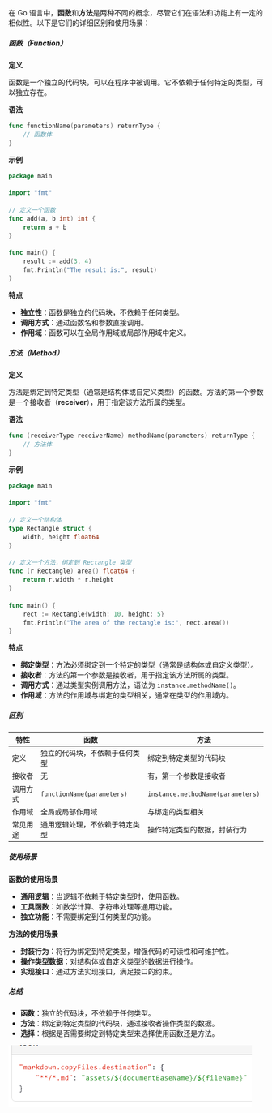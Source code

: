 
在 Go 语言中，**函数**和**方法**是两种不同的概念，尽管它们在语法和功能上有一定的相似性。以下是它们的详细区别和使用场景：

##### 函数（Function）

**定义**

函数是一个独立的代码块，可以在程序中被调用。它不依赖于任何特定的类型，可以独立存在。

**语法**

```go
func functionName(parameters) returnType {
    // 函数体
}
```

**示例**

```go
package main

import "fmt"

// 定义一个函数
func add(a, b int) int {
    return a + b
}

func main() {
    result := add(3, 4)
    fmt.Println("The result is:", result)
}
```

**特点**

- **独立性**：函数是独立的代码块，不依赖于任何类型。
- **调用方式**：通过函数名和参数直接调用。
- **作用域**：函数可以在全局作用域或局部作用域中定义。

##### 方法（Method）

**定义**

方法是绑定到特定类型（通常是结构体或自定义类型）的函数。方法的第一个参数是一个接收者（**receiver**），用于指定该方法所属的类型。

**语法**

```go
func (receiverType receiverName) methodName(parameters) returnType {
    // 方法体
}
```

**示例**

```go
package main

import "fmt"

// 定义一个结构体
type Rectangle struct {
    width, height float64
}

// 定义一个方法，绑定到 Rectangle 类型
func (r Rectangle) area() float64 {
    return r.width * r.height
}

func main() {
    rect := Rectangle{width: 10, height: 5}
    fmt.Println("The area of the rectangle is:", rect.area())
}
```

**特点**

- **绑定类型**：方法必须绑定到一个特定的类型（通常是结构体或自定义类型）。
- **接收者**：方法的第一个参数是接收者，用于指定该方法所属的类型。
- **调用方式**：通过类型实例调用方法，语法为 `instance.methodName()`。
- **作用域**：方法的作用域与绑定的类型相关，通常在类型的作用域内。

##### 区别

| 特性   | 函数                         | 方法                                |
| ---- | -------------------------- | --------------------------------- |
| 定义   | 独立的代码块，不依赖于任何类型            | 绑定到特定类型的代码块                       |
| 接收者  | 无                          | 有，第一个参数是接收者                       |
| 调用方式 | `functionName(parameters)` | `instance.methodName(parameters)` |
| 作用域  | 全局或局部作用域                   | 与绑定的类型相关                          |
| 常见用途 | 通用逻辑处理，不依赖于特定类型            | 操作特定类型的数据，封装行为                    |

##### 使用场景

**函数的使用场景**

- **通用逻辑**：当逻辑不依赖于特定类型时，使用函数。
- **工具函数**：如数学计算、字符串处理等通用功能。
- **独立功能**：不需要绑定到任何类型的功能。

**方法的使用场景**

- **封装行为**：将行为绑定到特定类型，增强代码的可读性和可维护性。
- **操作类型数据**：对结构体或自定义类型的数据进行操作。
- **实现接口**：通过方法实现接口，满足接口的约束。

##### 总结

- **函数**：独立的代码块，不依赖于任何类型。
- **方法**：绑定到特定类型的代码块，通过接收者操作类型的数据。
- **选择**：根据是否需要绑定到特定类型来选择使用函数还是方法。



![alt text](assets/09_receiver/image.png)